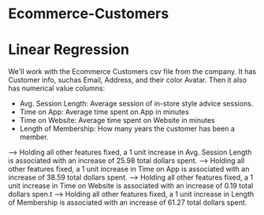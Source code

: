 # Ecommerce-Customers
# Linear Regression 

We'll work with the Ecommerce Customers csv file from the company. It has Customer info, suchas Email, Address, and their color Avatar. Then it also has numerical value columns:

* Avg. Session Length: Average session of in-store style advice sessions.
* Time on App: Average time spent on App in minutes
* Time on Website: Average time spent on Website in minutes
* Length of Membership: How many years the customer has been a member.


-->  Holding all other features fixed, a 1 unit increase in Avg. Session Length is associated with an increase of 25.98 total dollars spent.
-->  Holding all other features fixed, a 1 unit increase in Time on App is associated with an increase of 38.59 total dollars spent.
-->  Holding all other features fixed, a 1 unit increase in Time on Website is associated with an increase of 0.19 total dollars spen.t
--> Holding all other features fixed, a 1 unit increase in Length of Membership is associated with an increase of 61.27 total dollars spent.
